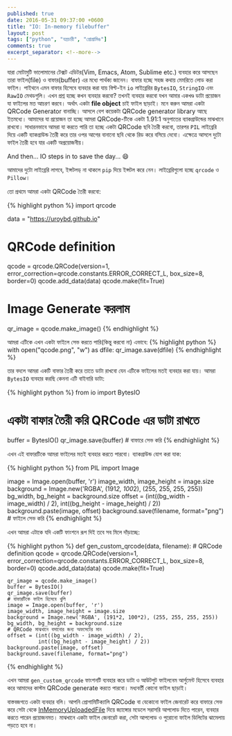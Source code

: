 ```yaml
---
published: true
date: 2016-05-31 09:37:00 +0600
title: "IO: In-memory filebuffer"
layout: post
tags: ["python", "যন্ত্রচারী", "প্রোগ্রামিঙ"]
comments: true
excerpt_separator: <!--more-->
---
```

যারা মোটামুটি ভালোমানের টেক্সট এডিটর(Vim, Emacs, Atom, Sublime etc.) ব্যবহার করে আসছেন তারা ফাইল(file) ও বাফার(buffer) এর মধ্যে পার্থক্য জানেন। বাফার হচ্ছে সহজ কথায় মেমরিতে লোড করা ফাইল। পাইথনে এমন বাফার হিসেবে ব্যবহার করা যায় বিল্ট-ইন `io` লাইব্রেরির `BytesIO`, `StringIO` এবং `RawIO` মেথডগুলি। এখন প্রশ্ন হচ্ছে কখন ব্যবহার করবো? তখনই ব্যবহার করবো যখন আমার একখণ্ড ডাটা প্রয়োজন যা ফাইলের মত আচরণ করবে। অর্থাৎ একটা **file object** চাই ফাইল ছাড়াই। মনে করুন আমরা একটা QRCode Generator বানাচ্ছি। আসলে বেশ কয়েকটা QRCode generator library আছে ইতমধ্যে। আমাদের যা প্রয়োজন তা হচ্ছে আমরা QRCode-টিকে একটা 1.91:1 অনুপাতের ব্যাকগ্রাউন্ডের মাঝখানে রাখবো। সাধারনভাবে আমরা যা করতে পারি তা হচ্ছে একটা QRCode ছবি তৈরী করবো, তারপর `PIL` লাইব্রেরি দিয়ে একটি ব্যাকগ্রাউন্ড তৈরী করে তার ওপর আগের বানানো ছবি থেকে রিড করে বসিয়ে দেবো। এক্ষেত্রে আসলে দুটো ফাইল তৈরী হবে যার একটি অপ্রয়োজনীয়।

And then... IO steps in to save the day... :smile:
<!--more-->
আমাদের দুটো লাইব্রেরি লাগবে, ইন্সটলড্ না থাকলে `pip` দিয়ে ইন্সটল করে নেন। লাইব্রেরিগুলো হচ্ছে `qrcode` ও `Pillow`।

তো প্রথমে আমরা একটা QRCode তৈরী করবো:

{% highlight python %}
import qrcode

data = "https://uroybd.github.io"
# QRCode definition
qcode = qrcode.QRCode(version=1,
                      error_correction=qrcode.constants.ERROR_CORRECT_L,
                      box_size=8,
                      border=0)
qcode.add_data(data)
qcode.make(fit=True)
# Image Generate করলাম
qr_image = qcode.make_image()
{% endhighlight %}

আমরা এটিকে এখন একটা ফাইলে সেভ করতে পারি(কিন্তু করবো না) এভাবে:
{% highlight python %}
with open("qcode.png", "w") as dfile:
    qr_image.save(dfile)
{% endhighlight %}

তার বদলে আমরা একটি বাফার তৈরী করে তাতে ডাটা রাখবো যেন এটিকে ফাইলের মতই ব্যবহার করা যায়। আমরা `BytesIO` ব্যবহার করছি কেননা এটি বাইনারি ডাটা:

{% highlight python %}
from io import BytesIO
# একটা বাফার তৈরী করি QRCode এর ডাটা রাখতে
buffer = BytesIO()
qr_image.save(buffer)  # বাফারে সেভ করি
{% endhighlight %}

এখন এই বাফারটিকে আমরা ফাইলের মতই ব্যবহার করতে পারবো। ব্যাকগ্রাউন্ড যোগ করা যাক:

{% highlight python %}
from PIL import Image

image = Image.open(buffer, 'r')
image_width, image_height = image.size
background = Image.new('RGBA', (191*2, 100*2), (255, 255, 255, 255))
bg_width, bg_height = background.size
offset = (int((bg_width - image_width) / 2), int((bg_height - image_height) / 2))
background.paste(image, offset)
background.save(filename, format="png")  # ফাইলে সেভ করি
{% endhighlight %}

এখন আমরা এটাকে যদি একটি ফাংশনে রূপ দিই তবে সব মিলে দাঁড়াচ্ছে:

{% highlight python %}
def gen_custom_qrcode(data, filename):
    # QRCode definition
    qcode = qrcode.QRCode(version=1,
                          error_correction=qrcode.constants.ERROR_CORRECT_L,
                          box_size=8,
                          border=0)
    qcode.add_data(data)
    qcode.make(fit=True)

    qr_image = qcode.make_image()
    buffer = BytesIO()
    qr_image.save(buffer)
    # বাফারটিকে ফাইল হিসেবে খুলি
    image = Image.open(buffer, 'r')
    image_width, image_height = image.size
    background = Image.new('RGBA', (191*2, 100*2), (255, 255, 255, 255))
    bg_width, bg_height = background.size
    # QRCode মাঝখানে বসানোর জন্য অফসেটের মান
    offset = (int((bg_width - image_width) / 2),
              int((bg_height - image_height) / 2))
    background.paste(image, offset)
    background.save(filename, format="png")
{% endhighlight %}

এখন আমরা `gen_custom_qrcode` ফাংশনটি ব্যবহার করে ডাটা ও আউটপুট ফাইলনেম আর্গুমেন্ট হিসেবে ব্যবহার করে আমাদের কাস্টম QRCode generate করতে পারবো। মধ্যবর্তী কোনো ফাইল ছাড়াই।

বাস্তবজগতে একটা ব্যবহার বলি। আপনি প্রোগামিটিক্যালি QRCode বা যেকোনো ফাইল জেনারেট করে বাফারে সেভ করে সেটা থেকে [InMemoryUploadedFile](https://docs.djangoproject.com/en/1.9/ref/files/uploads/) দিয়ে জ্যাঙ্গোর মডেলে সরাসরি আপলোড দিতে পারেন, ব্যবহার করতে পারেন প্রয়োজনমত। মাঝখানে একটা ফাইল জেনারেট করা, সেটা আপলোড ও পুরোনো ফাইল ডিলিটের ঝামেলায় পড়তে হবে না।
